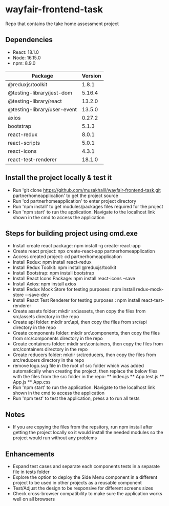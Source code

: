 # wayfair-frontend-task
Repo that contains the take home assessment project

## Dependencies
* React: 18.1.0
* Node: 16.15.0
* npm: 8.9.0

Package  | Version
------------- | -------------
@reduxjs/toolkit  | 1.8.1
@testing-library/jest-dom  | 5.16.4
@testing-library/react  | 13.2.0
@testing-library/user-event  | 13.5.0
axios  | 0.27.2
bootstrap  | 5.1.3
react-redux  | 8.0.1
react-scripts  | 5.0.1
react-icons  | 4.3.1
react-test-renderer  | 18.1.0

## Install the project locally & test it
* Run 'git clone https://github.com/musakhalil/wayfair-frontend-task.git partnerhomeapplication' to get the project source
* Run 'cd partnerhomeapplication' to enter project directory
* Run 'npm install' to get modules/packages files required for the project
* Run 'npm start' to run the application. Navigate to the localhost link shown in the cmd to access the application

## Steps for building project using cmd.exe

* Install create react package: npm install -g create-react-app
* Create react project: npx create-react-app partnerhomeapplication
* Access created project: cd partnerhomeapplication
* Install Redux: npm install react-redux
* Install Redux Toolkit: npm install @reduxjs/toolkit
* Install Bootstrap: npm install bootstrap
* Install React Icons Package: npm install react-icons –save
* Install Axios: npm install axios
* Install Redux Mock Store for testing purposes: npm install redux-mock-store --save-dev
* Install React Test Renderer for testing purposes : npm install react-test-renderer
* Create assets folder: mkdir src\assets, then copy the files from src/assets directory in the repo
* Create api folder: mkdir src\api, then copy the files from src/api directory in the repo
* Create components folder: mkdir src\components, then copy the files from src/components directory in the repo
* Create containers folder: mkdir src\containers, then copy the files from src/containers directory in the repo
* Create reducers folder: mkdir src\reducers, then copy the files from src/reducers directory in the repo
* remove logo.svg file in the root of src folder which was added automatically when creating the project, then replace the below files with the files from the src folder in the repo:
** index.js
** App.test.js
** App.js
** App.css
* Run 'npm start' to run the application. Navigate to the localhost link shown in the cmd to access the application
* Run 'npm test' to test the application, press a to run all tests

## Notes
* If you are copying the files from the repsitory, run npm install after getting the project locally so it would install the needed modules so the project would run without any problems

## Enhancements
* Expand test cases and separate each components tests in a separate file in tests folder
* Explore the option to deploy the Side Menu component in a different project to be used in other projects as a reusable component
* Test/Adjust the design to be responsive for different screens sizes
* Check cross-browser compatibility to make sure the application works well on all browsers
